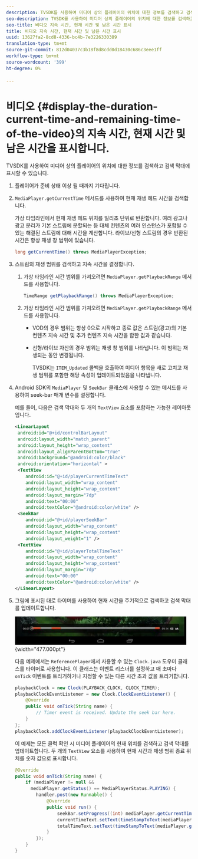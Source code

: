```yaml
---
description: TVSDK를 사용하여 미디어 상의 플레이어의 위치에 대한 정보를 검색하고 검색 막대에 표시할 수 있습니다.
seo-description: TVSDK를 사용하여 미디어 상의 플레이어의 위치에 대한 정보를 검색하고 검색 막대에 표시할 수 있습니다.
seo-title: 비디오 지속 시간, 현재 시간 및 남은 시간 표시
title: 비디오 지속 시간, 현재 시간 및 남은 시간 표시
uuid: 13627fa2-8cd8-4336-bc4b-7e3226330389
translation-type: tm+mt
source-git-commit: 812d04037c3b18f8d8cdd0d18430c686c3eee1ff
workflow-type: tm+mt
source-wordcount: '399'
ht-degree: 0%

---
```



# 비디오 {#display-the-duration-current-time-and-remaining-time-of-the-video}의 지속 시간, 현재 시간 및 남은 시간을 표시합니다.

TVSDK를 사용하여 미디어 상의 플레이어의 위치에 대한 정보를 검색하고 검색 막대에 표시할 수 있습니다.

1. 플레이어가 준비 상태 이상 될 때까지 기다립니다.
1. `MediaPlayer.getCurrentTime` 메서드를 사용하여 현재 재생 헤드 시간을 검색합니다.

   가상 타임라인에서 현재 재생 헤드 위치를 밀리초 단위로 반환합니다. 여러 광고나 광고 분리가 기본 스트림에 분할되는 등 대체 컨텐츠의 여러 인스턴스가 포함될 수 있는 해결된 스트림에 대해 시간을 계산합니다. 라이브/선형 스트림의 경우 반환된 시간은 항상 재생 창 범위에 있습니다.

   ```java
   long getCurrentTime() throws MediaPlayerException;
   ```

1. 스트림의 재생 범위를 검색하고 지속 시간을 결정합니다.
   1. 가상 타임라인 시간 범위를 가져오려면 `MediaPlayer.getPlaybackRange` 메서드를 사용합니다.

      ```java
      TimeRange getPlaybackRange() throws MediaPlayerException;
      ```

   1. 가상 타임라인 시간 범위를 가져오려면 `MediaPlayer.getPlaybackRange` 메서드를 사용합니다.

      * VOD의 경우 범위는 항상 0으로 시작하고 종료 값은 스트림(광고)의 기본 컨텐츠 지속 시간 및 추가 컨텐츠 지속 시간을 합한 값과 같습니다.
      * 선형/라이브 자산의 경우 범위는 재생 창 범위를 나타냅니다. 이 범위는 재생되는 동안 변경됩니다.

         TVSDK는 `ITEM_Updated` 콜백을 호출하여 미디어 항목을 새로 고치고 재생 범위를 포함한 해당 속성이 업데이트되었음을 나타냅니다.

1. Android SDK의 `MediaPlayer` 및 `SeekBar` 클래스에 사용할 수 있는 메서드를 사용하여 seek-bar 매개 변수를 설정합니다.

   예를 들어, 다음은 검색 막대와 두 개의 `TextView` 요소를 포함하는 가능한 레이아웃입니다.

   ```xml
   <LinearLayout 
    android:id="@+id/controlBarLayout" 
    android:layout_width="match_parent" 
    android:layout_height="wrap_content" 
    android:layout_alignParentBottom="true" 
    android:background="@android:color/black" 
    android:orientation="horizontal" > 
    <TextView 
       android:id="@+id/playerCurrentTimeText" 
       android:layout_width="wrap_content" 
       android:layout_height="wrap_content" 
       android:layout_margin="7dp" 
       android:text="00:00" 
       android:textColor="@android:color/white" /> 
    <SeekBar 
       android:id="@+id/playerSeekBar" 
       android:layout_width="wrap_content" 
       android:layout_height="wrap_content" 
       android:layout_weight="1" /> 
    <TextView 
       android:id="@+id/playerTotalTimeText" 
       android:layout_width="wrap_content" 
       android:layout_height="wrap_content" 
       android:layout_margin="7dp" 
       android:text="00:00" 
       android:textColor="@android:color/white" /> 
   </LinearLayout>
   ```

1. 그림에 표시된 대로 타이머를 사용하여 현재 시간을 주기적으로 검색하고 검색 막대를 업데이트합니다.

   <!--<a id="fig_689CEDDD02094C0C8E91C5195F8EAD3F"></a>-->

   ![](assets/seek-bar.jpg){width=&quot;477.000pt&quot;}

   다음 예제에서는 `ReferencePlayer`에서 사용할 수 있는 `Clock.java` 도우미 클래스를 타이머로 사용합니다. 이 클래스는 이벤트 리스너를 설정하고 매 초마다 `onTick` 이벤트를 트리거하거나 지정할 수 있는 다른 시간 초과 값을 트리거합니다.

   ```java
   playbackClock = new Clock(PLAYBACK_CLOCK, CLOCK_TIMER); 
   playbackClockEventListener = new Clock.ClockEventListener() { 
       @Override 
       public void onTick(String name) { 
           // Timer event is received. Update the seek bar here. 
       } 
   }; 
   playbackClock.addClockEventListener(playbackClockEventListener);
   ```

   이 예제는 모든 클럭 확인 시 미디어 플레이어의 현재 위치를 검색하고 검색 막대를 업데이트합니다. 두 개의 `TextView` 요소를 사용하여 현재 시간과 재생 범위 종료 위치를 숫자 값으로 표시합니다.

   ```java
   @Override 
   public void onTick(String name) { 
       if (mediaPlayer != null &&  
         mediaPlayer.getStatus() == MediaPlayerStatus.PLAYING) { 
           handler.post(new Runnable() { 
               @Override 
               public void run() { 
                   seekBar.setProgress((int) mediaPlayer.getCurrentTime()); 
                   currentTimeText.setText(timeStampToText(mediaPlayer.getCurrentTime())); 
                   totalTimeText.setText(timeStampToText(mediaPlayer.getPlaybackRange().getEnd())); 
               } 
           }); 
       } 
   } 
   ```

